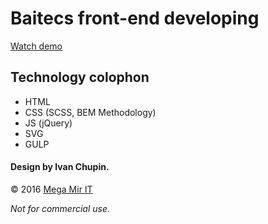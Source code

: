 # Baitecs front-end developing
[Watch demo](https://whyamiscott.github.io/baitecs/)

## Technology colophon
* HTML
* CSS (SCSS, BEM Methodology)
* JS (jQuery)
* SVG
* GULP

#### Design by Ivan Chupin.

© 2016 [Mega Mir IT](http://mmit.ru)

*Not for commercial use.*